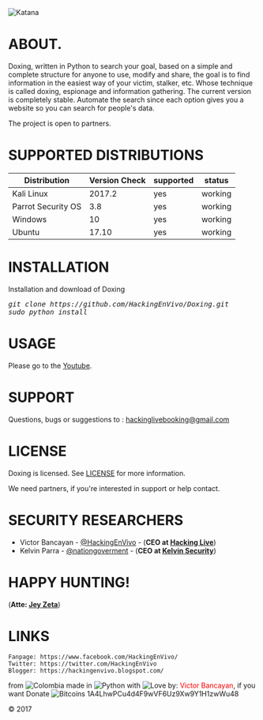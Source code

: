 <img src="https://2.bp.blogspot.com/-NpCmuA8pBDE/WgK6SxomgqI/AAAAAAAAAT8/PZawxwldoDwS2596xU7HGQksCZytSh48gCLcBGAs/s1600/doxing.PNG" title="Katana">

# ABOUT.
Doxing, written in Python to search your goal, based on a simple and complete structure for anyone to use, modify and share, the goal is to find information in the easiest way of your victim, stalker, etc. Whose technique is called doxing, espionage and information gathering. The current version is completely stable. Automate the search since each option gives you a website so you can search for people's data.

The project is open to partners.

# SUPPORTED DISTRIBUTIONS
|Distribution | Version Check | supported | status |
----------|-------|------|-------|
|Kali Linux|2017.2 | yes | working   |
|Parrot Security OS|3.8 |yes | working   |
|Windows|10 |yes | working   |
|Ubuntu|17.10 |yes | working   |

# INSTALLATION
Installation and download of Doxing
<pre><i><n>git clone https://github.com/HackingEnVivo/Doxing.git
sudo python install
</pre></i></n>

# USAGE
Please go to the [Youtube](https://www.youtube.com/c/JeyZeta).

# SUPPORT
Questions, bugs or suggestions to : hackinglivebooking@gmail.com

# LICENSE
Doxing is licensed. 
See [LICENSE](https://github.com/HackingEnVivo/Doxing/blob/master/LICENSE) for more information.

We need partners, if you're interested in support or help contact.

# SECURITY RESEARCHERS

* Victor Bancayan - [@HackingEnVivo](https://twitter.com/HackingEnVivo) - (**CEO at [Hacking Live](https://hackingenvivo.blogspot.com/)**) 
* Kelvin Parra - [@nationgoverment](https://twitter.com/nationgoverment) - (**CEO at [Kelvin Security](http://ksecureteam.com/)**)

# HAPPY HUNTING!
(**Atte: [Jey Zeta](https://jeyzeta.wordpress.com/)**)

# LINKS
```
Fanpage: https://www.facebook.com/HackingEnVivo/
Twitter: https://twitter.com/HackingEnVivo
Blogger: https://hackingenvivo.blogspot.com/
```
from <img src="https://i.imgur.com/ngJCbSI.png" title="Colombia"> made in <img src="https://developer.ibm.com/predictiveanalytics/wp-content/uploads/sites/48/2015/04/python-icon.png" title="Python"> with <img src="http://cdn0.bodas.com.mx/img/smileys/smiley_heart.png" title="Love"> by: <font color="red">Victor Bancayan</font>, if you want Donate <img src="http://www.wbtcb.com/frontend/webroot/gfx/bitcoin-ico.gif" title="Bitcoins"> 1A4LhwPCu4d4F9wVF6Uz9Xw9Y1H1zwWu48

© 2017
